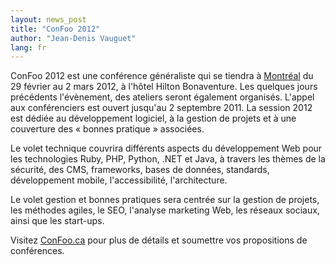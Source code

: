 ```yaml
---
layout: news_post
title: "ConFoo 2012"
author: "Jean-Denis Vauguet"
lang: fr
---
```


ConFoo 2012 est une conférence généraliste qui se tiendra à
[Montréal][1] du 29 février au 2 mars 2012, à l\'hôtel Hilton
Bonaventure. Les quelques jours précédents l\'évènement, des ateliers
seront également organisés. L\'appel aux conférenciers est ouvert
jusqu\'au 2 septembre 2011. La session 2012 est dédiée au développement
logiciel, à la gestion de projets et à une couverture des « bonnes
pratique » associées.

Le volet technique couvrira différents aspects du développement Web pour
les technologies Ruby, PHP, Python, .NET et Java, à travers les thèmes
de la sécurité, des CMS, frameworks, bases de données, standards,
développement mobile, l\'accessibilité, l\'architecture.

Le volet gestion et bonnes pratiques sera centrée sur la gestion de
projets, les méthodes agiles, le SEO, l\'analyse marketing Web, les
réseaux sociaux, ainsi que les start-ups.

Visitez [ConFoo.ca][2] pour plus de détails et soumettre vos
propositions de conférences.



[1]: http://fr.wikipedia.org/wiki/Montr%C3%A9al
[2]: http://confoo.ca

